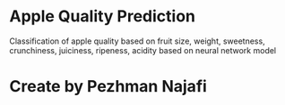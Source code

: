# Apple Quality Prediction
 Classification of apple quality based on fruit size, weight, sweetness, crunchiness, juiciness, ripeness, acidity based on neural network model

 # Create by Pezhman Najafi
